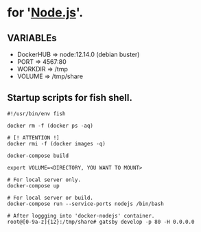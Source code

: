 # for '[Node\.js](https://nodejs.org/en/)'.

## VARIABLEs

- DockerHUB => node:12.14.0 (debian buster)
- PORT      => 4567:80
- WORKDIR   => /tmp
- VOLUME    => /tmp/share

## Startup scripts for fish shell.

    #!/usr/bin/env fish

    docker rm -f (docker ps -aq)

    # [! ATTENTION !]
    docker rmi -f (docker images -q)

    docker-compose build

    export VOLUME=<DIRECTORY, YOU WANT TO MOUNT>

    # For local server only.
    docker-compose up

    # For local server or build.
    docker-compose run --service-ports nodejs /bin/bash

    # After loggging into 'docker-nodejs' container.
    root@[0-9a-z]{12}:/tmp/share# gatsby develop -p 80 -H 0.0.0.0
